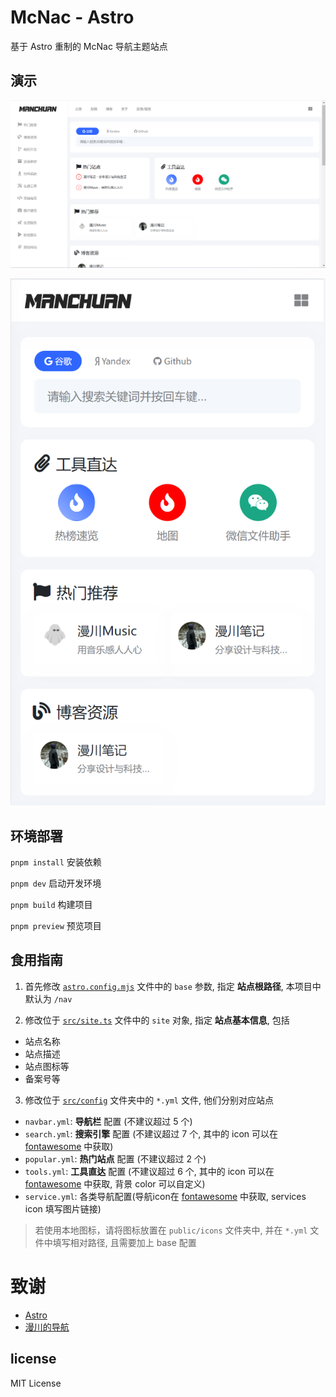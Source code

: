 # McNac - Astro

基于 Astro 重制的 McNac 导航主题站点

## 演示

![PC 端](1717096477239.png)

![手机端](1717096500182.png)

## 环境部署

`pnpm install` 安装依赖

`pnpm dev` 启动开发环境

`pnpm build` 构建项目

`pnpm preview` 预览项目


## 食用指南

1. 首先修改 [`astro.config.mjs`](astro.config.mjs) 文件中的 `base` 参数, 指定 **站点根路径**, 本项目中默认为 `/nav`

2. 修改位于 [`src/site.ts`](/src/site.ts) 文件中的 `site` 对象, 指定 **站点基本信息**, 包括
 - 站点名称
 - 站点描述
 - 站点图标等
 - 备案号等

3. 修改位于 [`src/config`](/src/config) 文件夹中的 `*.yml` 文件, 他们分别对应站点
 - `navbar.yml`: **导航栏** 配置    (不建议超过 5 个)
 - `search.yml`: **搜索引擎** 配置  (不建议超过 7 个, 其中的 icon 可以在 [fontawesome](https://fontawesome.com/) 中获取)
 - `popular.yml`: **热门站点** 配置 (不建议超过 2 个)
 - `tools.yml`: **工具直达** 配置   (不建议超过 6 个, 其中的 icon 可以在 [fontawesome](https://fontawesome.com/) 中获取, 背景 color 可以自定义)
 - `service.yml`: 各类导航配置(导航icon在 [fontawesome](https://fontawesome.com/) 中获取, services icon 填写图片链接)

> 若使用本地图标，请将图标放置在 `public/icons` 文件夹中, 并在 `*.yml` 文件中填写相对路径, 且需要加上 base 配置


# 致谢

- [Astro](https://astro.build/)
- [漫川的导航](https://nav.mancs.cn/)

## license

MIT License